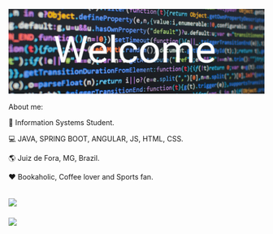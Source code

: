 ![profile](https://github.com/leonardomartins92/leonardomartins92/blob/master/logo.png) 

About me:

:pencil: Information Systems Student.  

:computer: JAVA, SPRING BOOT, ANGULAR, JS, HTML, CSS.

:earth_americas: Juiz de Fora, MG, Brazil. 

:heart: Bookaholic, Coffee lover and Sports fan.

[![](https://img.shields.io/badge/linkedin-blue)](https://www.linkedin.com/in/leonardo-rodrigues-190258119)
--- 
<img src="https://github-readme-stats.vercel.app/api/top-langs/?username=leonardomartins92&hide=javascript,html,css&layout=compact&theme=material-palenight"/>
    



